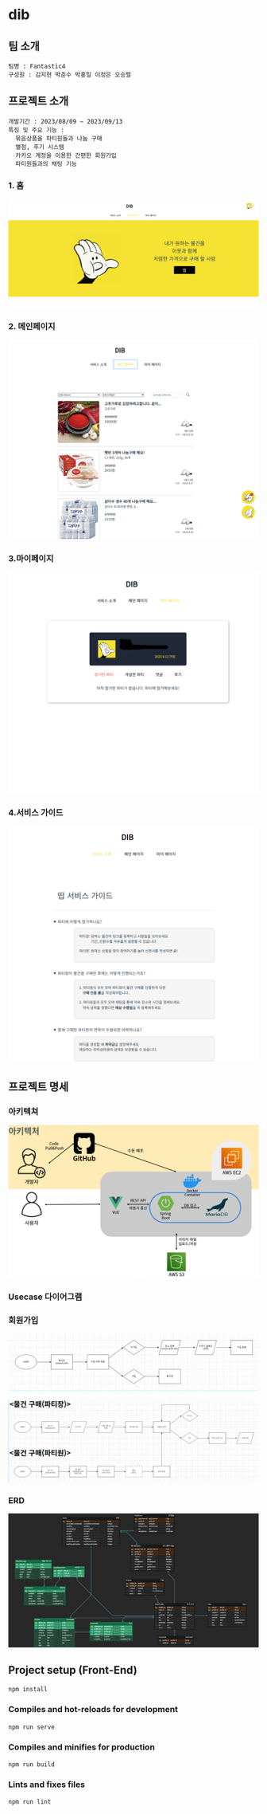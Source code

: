 # dib

## 팀 소개
```
팀명 : Fantastic4
구성원 : 김지현 박준수 박홍일 이정은 오승렬
```

## 프로젝트 소개
```
개발기간 : 2023/08/09 ~ 2023/09/13
특징 및 주요 기능 :
  묶음상품을 파티원들과 나눔 구매
  별점, 후기 시스템
  카카오 계정을 이용한 간편한 회원가입
  파티원들과의 채팅 기능
```


### 1. 홈
![1.png](ReadmeImages%2F1.png)

### 2. 메인페이지
![2.png](ReadmeImages%2F2.png)

### 3.마이페이지
![3.png](ReadmeImages%2F3.png)

### 4.서비스 가이드
![4.png](ReadmeImages%2F4.png)





## 프로젝트 명세

### 아키텍쳐
![5.png](ReadmeImages%2F5.png)

### Usecase 다이어그램
### 회원가입
![6.png](ReadmeImages%2F6.png)

![7.png](ReadmeImages%2F7.png)

### ERD
![8.png](ReadmeImages%2F8.png)





## Project setup (Front-End)
```
npm install
```

### Compiles and hot-reloads for development
```
npm run serve
```

### Compiles and minifies for production
```
npm run build
```

### Lints and fixes files
```
npm run lint
```
